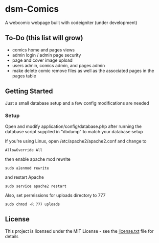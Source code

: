 # dsm-Comics
A webcomic webpage built with codeigniter (under development)

## To-Do (this list will grow)
- comics home and pages views
- admin login / admin page security
- page and cover image upload
- users admin, comics admin, and pages admin
- make delete comic remove files as well as the associated pages in the pages table

## Getting Started
Just a small database setup and a few config modifications are needed

### Setup
Open and modify application/config/database.php after running the database script supplied in "dbdump" to match your database setup

If you're using Linux, open /etc/apache2/apache2.conf and change to
```
AllowOverride All
```

then enable apache mod rewrite
```
sudo a2enmod rewrite
```
and restart Apache
```
sudo service apache2 restart
```

Also, set permissions for uploads directory to 777
```
sudo chmod -R 777 uploads
```

## License
This project is licensed under the MIT License - see the [license.txt](license.txt) file for details

